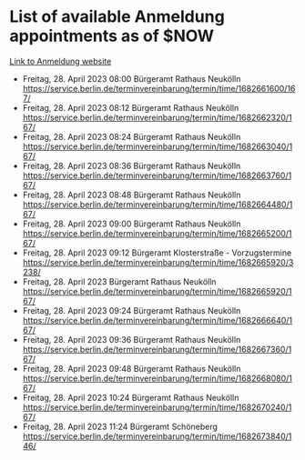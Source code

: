 # List of available Anmeldung appointments as of $NOW
[Link to Anmeldung website](https://service.berlin.de/terminvereinbarung/termin/tag.php?termin=1&anliegen[]=120686&dienstleisterlist=122210,122217,327316,122219,327312,122227,327314,122231,327346,122243,327348,122254,122252,329742,122260,329745,122262,329748,122271,327278,122273,327274,122277,327276,330436,122280,327294,122282,327290,122284,327292,122291,327270,122285,327266,122286,327264,122296,327268,150230,329760,122297,327286,122294,327284,122312,329763,122314,329775,122304,327330,122311,327334,122309,327332,317869,122281,327352,122279,329772,122283,122276,327324,122274,327326,122267,329766,122246,327318,122251,327320,122257,327322,122208,327298,122226,327300&herkunft=http%3A%2F%2Fservice.berlin.de%2Fdienstleistung%2F120686%2F)
- Freitag, 28. April 2023 08:00 Bürgeramt Rathaus Neukölln https://service.berlin.de/terminvereinbarung/termin/time/1682661600/167/
- Freitag, 28. April 2023 08:12 Bürgeramt Rathaus Neukölln https://service.berlin.de/terminvereinbarung/termin/time/1682662320/167/
- Freitag, 28. April 2023 08:24 Bürgeramt Rathaus Neukölln https://service.berlin.de/terminvereinbarung/termin/time/1682663040/167/
- Freitag, 28. April 2023 08:36 Bürgeramt Rathaus Neukölln https://service.berlin.de/terminvereinbarung/termin/time/1682663760/167/
- Freitag, 28. April 2023 08:48 Bürgeramt Rathaus Neukölln https://service.berlin.de/terminvereinbarung/termin/time/1682664480/167/
- Freitag, 28. April 2023 09:00 Bürgeramt Rathaus Neukölln https://service.berlin.de/terminvereinbarung/termin/time/1682665200/167/
- Freitag, 28. April 2023 09:12 Bürgeramt Klosterstraße - Vorzugstermine https://service.berlin.de/terminvereinbarung/termin/time/1682665920/3238/
- Freitag, 28. April 2023  Bürgeramt Rathaus Neukölln https://service.berlin.de/terminvereinbarung/termin/time/1682665920/167/
- Freitag, 28. April 2023 09:24 Bürgeramt Rathaus Neukölln https://service.berlin.de/terminvereinbarung/termin/time/1682666640/167/
- Freitag, 28. April 2023 09:36 Bürgeramt Rathaus Neukölln https://service.berlin.de/terminvereinbarung/termin/time/1682667360/167/
- Freitag, 28. April 2023 09:48 Bürgeramt Rathaus Neukölln https://service.berlin.de/terminvereinbarung/termin/time/1682668080/167/
- Freitag, 28. April 2023 10:24 Bürgeramt Rathaus Neukölln https://service.berlin.de/terminvereinbarung/termin/time/1682670240/167/
- Freitag, 28. April 2023 11:24 Bürgeramt Schöneberg https://service.berlin.de/terminvereinbarung/termin/time/1682673840/146/

